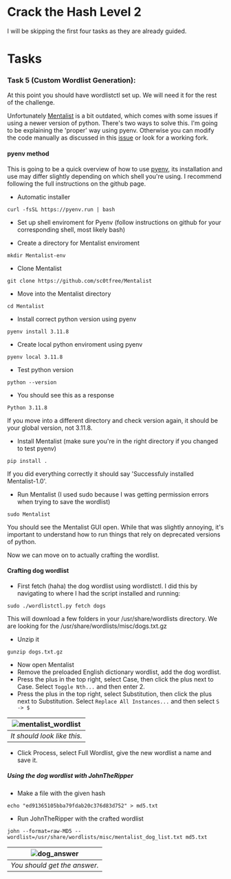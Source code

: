 # Crack the Hash Level 2 
I will be skipping the first four tasks as they are already guided. 

# Tasks

### Task 5 (Custom Wordlist Generation):
At this point you should have wordlistctl set up. We will need it for the rest of the challenge. 

Unfortunately [Mentalist](https://github.com/sc0tfree/Mentalist) is a bit outdated, which comes with some issues if using a newer version of python. There's two ways to solve this. I'm going to be explaining the 'proper' way using pyenv. Otherwise you can modify the code manually as discussed in this [issue](https://github.com/sc0tfree/Mentalist/issues/41) or look for a working fork.

#### pyenv method 
This is going to be a quick overview of how to use [pyenv](https://github.com/pyenv/pyenv#set-up-your-shell-environment-for-pyenv), its installation and use may differ slightly depending on which shell you're using. I recommend following the full instructions on the github page.

* Automatic installer 
```
curl -fsSL https://pyenv.run | bash
```
* Set up shell enviroment for Pyenv (follow instructions on github for your corresponding shell, most likely bash)

* Create a directory for Mentalist enviroment
```
mkdir Mentalist-env
```
* Clone Mentalist
```
git clone https://github.com/sc0tfree/Mentalist
```
* Move into the Mentalist directory
```
cd Mentalist
```
* Install correct python version using pyenv
```
pyenv install 3.11.8
```
* Create local python enviroment using pyenv
```
pyenv local 3.11.8
```
* Test python version
```
python --version
```
* You should see this as a response
```
Python 3.11.8
```
If you move into a different directory and check version again, it should be your global version, not 3.11.8. 
* Install Mentalist (make sure you're in the right directory if you changed to test pyenv)
```
pip install .
```
If you did everything correctly it should say 'Successfuly installed Mentalist-1.0'.
* Run Mentalist (I used sudo because I was getting permission errors when trying to save the wordlist)
```
sudo Mentalist
```
You should see the Mentalist GUI open. While that was slightly annoying, it's important to understand how to run things that rely on deprecated versions of python.

Now we can move on to actually crafting the wordlist.

#### Crafting dog wordlist 
* First fetch (haha) the dog wordlist using wordlistctl. I did this by navigating to where I had the script installed and running:
```
sudo ./wordlistctl.py fetch dogs
```
This will download a few folders in your /usr/share/wordlists directory. We are looking for the /usr/share/wordlists/misc/dogs.txt.gz
* Unzip it
```
gunzip dogs.txt.gz
```
* Now open Mentalist
* Remove the preloaded English dictionary wordlist, add the dog wordlist.
* Press the plus in the top right, select Case, then click the plus next to Case. Select `Toggle Nth...` and then enter 2.
* Press the plus in the top right, select Substitution, then click the plus next to Substitution. Select `Replace All Instances...` and then select `S -> $`

| ![mentalist_wordlist](https://github.com/user-attachments/assets/659fb317-4531-40f3-832f-634a397f5a3f) |
|:--:| 
| *It should look like this.* |


* Click Process, select Full Wordlist, give the new wordlist a name and save it.

##### Using the dog wordlist with JohnTheRipper
* Make a file with the given hash
```
echo "ed91365105bba79fdab20c376d83d752" > md5.txt
```
* Run JohnTheRipper with the crafted wordlist
```
john --format=raw-MD5 --wordlist=/usr/share/wordlists/misc/mentalist_dog_list.txt md5.txt
```
| ![dog_answer](https://github.com/user-attachments/assets/613654cb-a1e2-48cd-8d6d-7d91cb3b9153) |
|:--:| 
| *You should get the answer.* |
